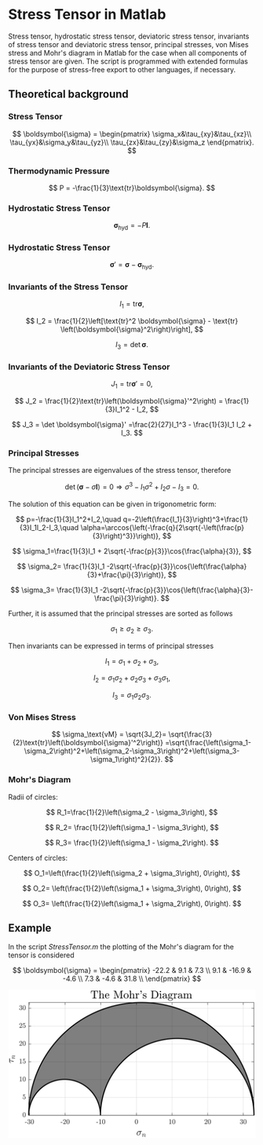 # Stress Tensor in Matlab
Stress tensor, hydrostatic stress tensor, deviatoric stress tensor, invariants of stress tensor and deviatoric stress tensor, principal stresses, von Mises stress and Mohr's diagram in Matlab for the case when all components of stress tensor are given.
The script is programmed with extended formulas for the purpose of stress-free export to other languages, if necessary.

 ## Theoretical background
 
 ### Stress Tensor
 
 $$
 \boldsymbol{\sigma} = 
	\begin{pmatrix}
		\sigma_x&\tau_{xy}&\tau_{xz}\\
		\tau_{yx}&\sigma_y&\tau_{yz}\\
		\tau_{zx}&\tau_{zy}&\sigma_z
	\end{pmatrix}.
 $$
 
 ### Thermodynamic Pressure
 
 $$
P = -\frac{1}{3}\text{tr}\boldsymbol{\sigma}.
 $$
 
 ### Hydrostatic Stress Tensor
 
 $$
\boldsymbol{\sigma}_\text{hyd} = -P\mathbf{I}.
 $$

 ### Hydrostatic Stress Tensor
 
 $$
\boldsymbol{\sigma}' =\boldsymbol{\sigma} - \boldsymbol{\sigma}_\text{hyd}.
 $$
 
  ### Invariants of the Stress Tensor
 
 $$
	I_1 = \text{tr} \boldsymbol{\sigma},
 $$
 
  $$
	I_2 = \frac{1}{2}\left[\text{tr}^2 \boldsymbol{\sigma} - \text{tr} \left(\boldsymbol{\sigma}^2\right)\right],
 $$
 
  $$
	I_3 = \det \boldsymbol{\sigma}.
 $$
 
### Invariants of the Deviatoric Stress Tensor

 $$
	J_1 = \text{tr}\boldsymbol{\sigma}'=0,
 $$
 
 $$
	J_2 = \frac{1}{2}\text{tr}\left(\boldsymbol{\sigma}'^2\right) = \frac{1}{3}I_1^2 - I_2,
 $$
 
 $$
	J_3 = \det \boldsymbol{\sigma}' =\frac{2}{27}I_1^3 - \frac{1}{3}I_1 I_2 + I_3.
 $$

### Principal Stresses

The principal stresses are eigenvalues of the stress tensor, therefore

$$
\det\left(\boldsymbol{\sigma}-\sigma\mathbf{I}\right)=0\Rightarrow\sigma^3-I_1\sigma^2+I_2\sigma-I_3=0.
$$

The solution of this equation can be given in trigonometric form:

$$
p=-\frac{1}{3}I_1^2+I_2,\quad q=-2\left(\frac{I_1}{3}\right)^3+\frac{1}{3}I_1I_2-I_3,\quad \alpha=\arccos{\left(-\frac{q}{2\sqrt{-\left(\frac{p}{3}\right)^3}}\right)},
$$

$$
\sigma_1=\frac{1}{3}I_1 + 2\sqrt{-\frac{p}{3}}\cos{\frac{\alpha}{3}},
$$

$$
\sigma_2= \frac{1}{3}I_1 -2\sqrt{-\frac{p}{3}}\cos{\left(\frac{\alpha}{3}+\frac{\pi}{3}\right)},
$$

$$
\sigma_3= \frac{1}{3}I_1 -2\sqrt{-\frac{p}{3}}\cos{\left(\frac{\alpha}{3}-\frac{\pi}{3}\right)}.
$$

Further, it is assumed that the principal stresses are sorted as follows

$$
\sigma_1\geq\sigma_2\geq\sigma_3.
$$

Then invariants can be expressed in terms of principal stresses

$$
I_1=\sigma_1+\sigma_2+\sigma_3,
$$

$$
I_2= \sigma_1\sigma_2+\sigma_2\sigma_3+\sigma_3\sigma_1,
$$

$$
I_3= \sigma_1\sigma_2\sigma_3.
$$

### Von Mises Stress

$$
\sigma_\text{vM} = \sqrt{3J_2}= \sqrt{\frac{3}{2}\text{tr}\left(\boldsymbol{\sigma}'^2\right)} =\sqrt{\frac{\left(\sigma_1-\sigma_2\right)^2+\left(\sigma_2-\sigma_3\right)^2+\left(\sigma_3-\sigma_1\right)^2}{2}}.
$$

### Mohr's Diagram

Radii of circles:

$$
R_1=\frac{1}{2}\left(\sigma_2 - \sigma_3\right),
$$

$$
R_2= \frac{1}{2}\left(\sigma_1 - \sigma_3\right),
$$

$$
R_3= \frac{1}{2}\left(\sigma_1 - \sigma_2\right).
$$

Centers of circles:

$$
O_1=\left(\frac{1}{2}\left(\sigma_2 + \sigma_3\right),  0\right),
$$

$$
O_2=  \left(\frac{1}{2}\left(\sigma_1 + \sigma_3\right), 0\right),
$$

$$
O_3= \left(\frac{1}{2}\left(\sigma_1 + \sigma_2\right), 0\right).
$$

## Example 

In the script _StressTensor.m_ the plotting of the Mohr's diagram for the tensor is considered

$$
\boldsymbol{\sigma} =
\begin{pmatrix}
			-22.2 & 9.1 & 7.3 \\
			9.1 & -16.9 & -4.6 \\
			7.3 & -4.6 & 31.8 \\
		\end{pmatrix}
$$

![The Mohr's Diagram](https://github.com/whydenyscry/Stress-Tensor-Matlab/blob/main/images/The_Mohrs_Diagram.png)